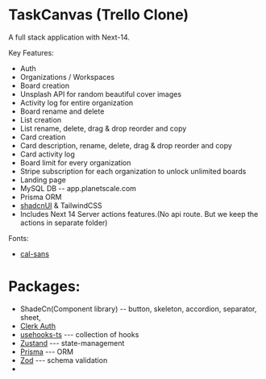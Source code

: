# TaskCanvas (Trello Clone)

A full stack application with Next-14.

Key Features:
- Auth
- Organizations / Workspaces
- Board creation
- Unsplash API for random beautiful cover images
- Activity log for entire organization
- Board rename and delete
- List creation
- List rename, delete, drag & drop reorder and copy
- Card creation
- Card description, rename, delete, drag & drop reorder and copy
- Card activity log
- Board limit for every organization
- Stripe subscription for each organization to unlock unlimited boards
- Landing page
- MySQL DB -- app.planetscale.com
- Prisma ORM
- [shadcnUI](https://ui.shadcn.com/docs/installation/next) & TailwindCSS
- Includes Next 14 Server actions features.(No api route. But we keep the actions in separate folder)

Fonts:
- [cal-sans](https://github.com/calcom/font)

# Packages:
- ShadeCn(Component library) -- button, skeleton, accordion, separator, sheet,
- [Clerk Auth](https://clerk.com/solutions/nextjs-authentication)
- [usehooks-ts](https://usehooks-ts.com/) --- collection of hooks
- [Zustand](https://github.com/pmndrs/zustand) --- state-management
- [Prisma](https://www.prisma.io/docs/getting-started) --- ORM
- [Zod](https://zod.dev/) --- schema validation
-
